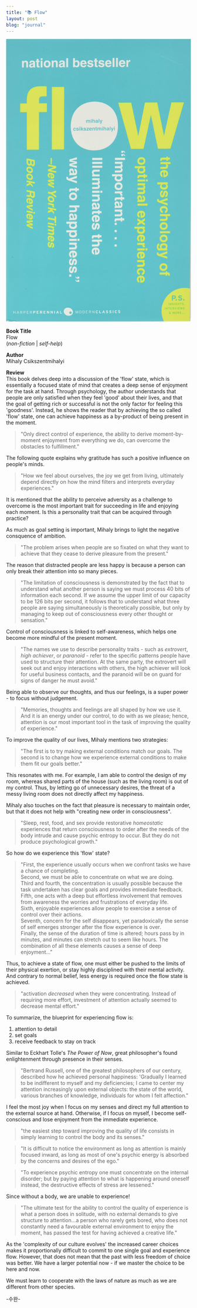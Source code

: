 ```yaml
---
title: "📚 Flow"
layout: post
blog: "journal"
---
```


![flow](/assets/flow.jpeg)

**Book Title**   
Flow      
(_non-fiction_ | _self-help_)

**Author**   
Mihaly Csikszentmihalyi

**Review**   
This book delves deep into a discussion of the 'flow' state, which is essentially a focused state of mind that creates a deep sense of enjoyment for the task at hand. Through psychology, the author understands that people are only satisfied when they feel 'good' about their lives, and that the goal of getting rich or successful is not the only factor for feeling this 'goodness'. Instead, he shows the reader that by achieving the so called 'flow' state, one can achieve happiness as a by-product of being present in the moment. 

> "Only direct control of experience, the ability to derive moment-by-moment enjoyment from everything we do, can overcome the obstacles to fulfillment."

The following quote explains why gratitude has such a positive influence on people's minds.

> "How we feel about ourselves, the joy we get from living, ultimately depend directly on how the mind filters and interprets everyday experiences."

It is mentioned that the ability to perceive adversity as a challenge to overcome is the most important trait for succeeding in life and enjoying each moment. Is this a personality trait that can be acquired through practice?

As much as goal setting is important, Mihaly brings to light the negative consquence of ambition.

> "The problem arises when people are so fixated on what they want to achieve that they cease to derive pleasure from the present."

The reason that distracted people are less happy is because a person can only break their attention into so many pieces. 

> "The limitation of consciousness is demonstrated by the fact that to understand what another person is saying we must process 40 bits of information each second. If we assume the upper limit of our capacity to be 126 bits per second, it follows that to understand what three people are saying simultaneously is theoretically possible, but only by managing to keep out of consciousness every other thought or sensation."

Control of consciousness is linked to self-awareness, which helps one become more mindful of the present moment. 

> "The names we use to describe personality traits - such as _extrovert_, _high achiever_, or _paranoid_ - refer to the specific patterns people have used to structure their attention. At the same party, the extrovert will seek out and enjoy interactions with others, the high achiever will look for useful business contacts, and the paranoid will be on guard for signs of danger he must avoid."

Being able to observe our thoughts, and thus our feelings, is a super power - to focus without judgement. 

> "Memories, thoughts and feelings are all shaped by how we use it. And it is an energy under our control, to do with as we please; hence, attention is our most important tool in the task of improving the quality of experience."

To improve the quality of our lives, Mihaly mentions two strategies:

> "The first is to try making external conditions match our goals. The second is to change how we experience external conditions to make them fit our goals better."

This resonates with me. For example, I am able to control the design of my room, whereas shared parts of the house (such as the living room) is out of my control. Thus, by letting go of unnecessary desires, the threat of a messy living room does not directly affect my happiness. 

Mihaly also touches on the fact that pleasure is necessary to maintain order, but that it does not help with "creating new order in consciousness".

> "Sleep, rest, food, and sex provide restorative _homeostatic_ experiences that return consciousness to order after the needs of the body intrude and cause psychic entropy to occur. But they do not produce psychological growth."

So how do we experience this 'flow' state?

> "First, the experience usually occurs when we confront tasks we have a chance of completing.   
> Second, we must be able to concentrate on what we are doing.   
> Third and fourth, the concentration is usually possible because the task undertaken has clear goals and provides immediate feedback.     
> Fifth, one acts with a deep but effortless involvement that removes from awareness the worries and frustrations of everyday life.    
> Sixth, enjoyable experiences allow people to exercise a sense of control over their actions.    
> Seventh, concern for the self disappears, yet paradoxically the sense of self emerges stronger after the flow experience is over.    
> Finally, the sense of the duration of time is altered; hours pass by in minutes, and minutes can stretch out to seem like hours. The combination of all these elements causes a sense of deep enjoyment..."

Thus, to achieve a state of flow, one must either be pushed to the limits of their physical exertion, or stay highly disciplined with their mental activity. And contrary to normal belief, less energy is required once the flow state is achieved.

> "activation _decreased_ when they were concentrating. Instead of requiring more effort, investment of attention actually seemed to decrease mental effort."

To summarize, the blueprint for experiencing flow is:
1) attention to detail
2) set goals
3) receive feedback to stay on track

Similar to Eckhart Tolle's _The Power of Now_, great philosopher's found enlightenment through presence in their senses. 

> "Bertrand Russell, one of the greatest philosophers of our century, described how he achieved personal happiness: 'Gradually I learned to be indifferent to myself and my deficiencies; I came to center my attention increasingly upon external objects: the state of the world, various branches of knowledge, individuals for whom I felt affection."

I feel the most joy when I focus on my senses and direct my full attention to the external source at hand. Otherwise, if I focus on myself, I become self-conscious and lose enjoyment from the immediate experience. 

> "the easiest step toward improving the quality of life consists in simply learning to control the body and its senses."

> "It is difficult to notice the environment as long as attention is mainly focused inward, as long as most of one's psychic energy is absorbed by the concerns and desires of the ego."

> "To experience psychic entropy one must concentrate on the internal disorder; but by paying attention to what is happening around oneself instead, the destructive effects of stress are lessened."

Since without a body, we are unable to experience!

> "The ultimate test for the ability to control the quality of experience is what a person does in solitude, with no external demands to give structure to attention...a person who rarely gets bored, who does not constantly need a favourable external environment to enjoy the moment, has passed the test for having achieved a creative life."

As the 'complexity of our culture evolves' the increased career choices makes it proportionally difficult to commit to one single goal and experience flow. However, that does not mean that the past with less freedom of choice was better. We have a larger potential now - if we master the choice to be here and now.

We must learn to cooperate with the laws of nature as much as we are different from other species.



-수완-





